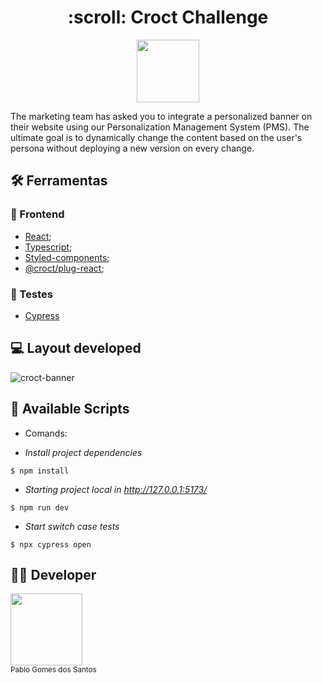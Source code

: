 <h1 align ="center" > :scroll: Croct Challenge </h1>

<p align="center">
  <img src="https://scontent.fcfb3-1.fna.fbcdn.net/v/t1.6435-9/118961750_3899012626782697_5522829835910784133_n.png?_nc_cat=107&ccb=1-7&_nc_sid=09cbfe&_nc_eui2=AeHJ8Nxm-l5ob-EfgxZ6m7z1Igom-DQAy5MiCib4NADLk6eaWHSt0BAGPKR62GnCJ-C6NMZntCvo8Rk3I82l_OQ6&_nc_ohc=aJmEZ2AK_OAAX9RFOd_&_nc_ht=scontent.fcfb3-1.fna&oh=00_AT_wqRMmF6DqgXw3MvvsZCfz3_F3iCN0cLdc4V6g8wmXMg&oe=6338B8A9" width="100" > 
</p>

The marketing team has asked you to integrate a personalized banner on their website using our Personalization Management System (PMS). The ultimate goal is to dynamically change the content based on the user's persona without deploying a new version on every change.

## :hammer_and_wrench: Ferramentas 

### 🍮 Frontend
- [React](https://pt-br.reactjs.org/);
- [Typescript](https://www.typescriptlang.org/docs/);
- [Styled-components](https://styled-components.com/docs/);
- [@croct/plug-react](https://www.npmjs.com/package/@croct/plug-react);

### 🤵 Testes
- [Cypress](https://www.cypress.io)


## :computer: Layout developed

![croct-banner](https://user-images.githubusercontent.com/84820536/188223036-a5aec68e-f08b-4c73-a077-60f5d3cc2fce.png)



## 📁 Available Scripts

- Comands:

- *Install project dependencies*
```
$ npm install
```

- *Starting project local in http://127.0.0.1:5173/*
```
$ npm run dev
```

- *Start switch case tests*
```
$ npx cypress open
```


## 👨‍💻 Developer

<img src="https://avatars.githubusercontent.com/u/84820536?v=4" width=115> <br><sub>Pablo Gomes dos Santos</sub>
